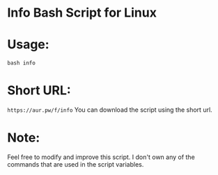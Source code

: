 # Info Bash Script for Linux

# Usage:
`bash info`

# Short URL:
`https://aur.pw/f/info`
You can download the script using the short url.

# Note:

Feel free to modify and improve this script. I don't own any of the commands that are used in the script variables.
